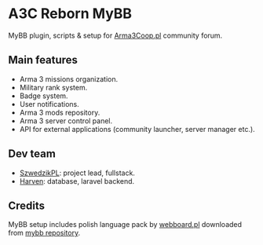 # A3C Reborn MyBB
MyBB plugin, scripts & setup for [Arma3Coop.pl](https://arma3coop.pl) community forum.

## Main features
- Arma 3 missions organization.
- Military rank system.
- Badge system.
- User notifications.
- Arma 3 mods repository.
- Arma 3 server control panel.
- API for external applications (community launcher, server manager etc.).

## Dev team
- [SzwedzikPL](https://github.com/SzwedzikPL): project lead, fullstack.
- [Harven](https://github.com/michalpietryka): database, laravel backend.

## Credits
MyBB setup includes polish language pack by [webboard.pl](https://webboard.pl/) downloaded from [mybb repository](https://community.mybb.com/mods.php?action=view&pid=920).
